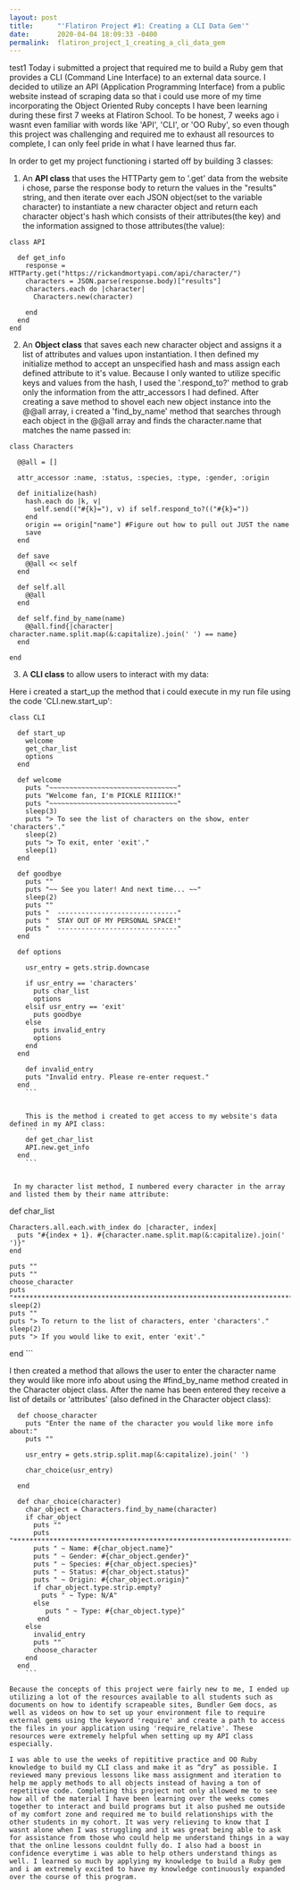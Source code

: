 ```yaml
---
layout: post
title:      "'Flatiron Project #1: Creating a CLI Data Gem'"
date:       2020-04-04 18:09:33 -0400
permalink:  flatiron_project_1_creating_a_cli_data_gem
---
```


test1
Today i submitted a project that required me to build a Ruby gem that provides a CLI (Command Line Interface) to an external data source. I decided to utilize an API (Application Programming Interface) from a public website instead of scraping data  so that i could use more of my time incorporating the Object Oriented Ruby concepts I have been learning during these first 7 weeks at Flatiron School. To be honest, 7 weeks ago i wasnt even familiar with words like 'API', 'CLI', or 'OO Ruby', so even though this project was challenging and required me to exhaust all resources to complete, I can only feel pride in what I have learned thus far.

In order to get my project functioning i started off by building 3 classes:

1) An **API class** that uses the HTTParty gem to '.get' data from the website i chose, parse the response body to return the values in the "results" string, and then iterate over each JSON object(set to the variable character) to instantiate a new character object and return each character object's hash which consists of their attributes(the key) and the information assigned to those attributes(the value):
```
class API
  
  def get_info
    response = HTTParty.get("https://rickandmortyapi.com/api/character/")
    characters = JSON.parse(response.body)["results"]
    characters.each do |character|
      Characters.new(character)
    
    end 
  end 
end 
```

2) An **Object class** that saves each new character object and assigns it a list of attributes and values upon instantiation. I then defined my initialize method to accept an unspecified hash and mass assign each defined attribute to it's value. Because I only wanted to utilize specific keys and values from the hash, I used the '.respond_to?' method to grab only the information from the attr_accessors I had defined. After creating a save method to shovel each new object instance into the @@all array, i created a 'find_by_name' method that searches through each object in the @@all array and finds the character.name that matches the name passed in:
```
class Characters

  @@all = []
  
  attr_accessor :name, :status, :species, :type, :gender, :origin
  
  def initialize(hash)
    hash.each do |k, v|
      self.send(("#{k}="), v) if self.respond_to?(("#{k}=")) 
    end 
    origin == origin["name"] #Figure out how to pull out JUST the name
    save
  end 
  
  def save 
    @@all << self
  end 
  
  def self.all
    @@all
  end 
  
  def self.find_by_name(name)
    @@all.find{|character| character.name.split.map(&:capitalize).join(' ') == name}
  end 
  
end
```

3) A **CLI class** to allow users to interact with my data: 

Here i created a start_up the method that i could execute in my run file using the code 'CLI.new.start_up':
```
class CLI 
  
  def start_up
    welcome
    get_char_list
    options
  end 
  
  def welcome
    puts "~~~~~~~~~~~~~~~~~~~~~~~~~~~~~~~~"
    puts "Welcome fan, I'm PICKLE RIIIICK!"
    puts "~~~~~~~~~~~~~~~~~~~~~~~~~~~~~~~~"
    sleep(3)
    puts "> To see the list of characters on the show, enter 'characters'."
    sleep(2)
    puts "> To exit, enter 'exit'."
    sleep(1)
  end 
  
  def goodbye
    puts ""
    puts "~~ See you later! And next time... ~~"
    sleep(2)
    puts ""
    puts "  ------------------------------"
    puts "  STAY OUT OF MY PERSONAL SPACE!"
    puts "  ------------------------------"
  end
	
  def options
    
    usr_entry = gets.strip.downcase
    
    if usr_entry == 'characters'
      puts char_list
      options 
    elsif usr_entry == 'exit'
      puts goodbye
    else 
      puts invalid_entry
      options 
    end
  end 
	
	def invalid_entry
    puts "Invalid entry. Please re-enter request."
  end 
	```
	
	
	This is the method i created to get access to my website's data defined in my API class:
	```
	def get_char_list 
    API.new.get_info
  end 
	```
	
	
 In my character list method, I numbered every character in the array and listed them by their name attribute:
 ```
  def char_list 
    
    Characters.all.each.with_index do |character, index|
      puts "#{index + 1}. #{character.name.split.map(&:capitalize).join(' ')}"
    end 
    
    puts ""
    puts ""
    choose_character
    puts "*******************************************************************************"
    sleep(2)
    puts ""
    puts "> To return to the list of characters, enter 'characters'."
    sleep(2)
    puts "> If you would like to exit, enter 'exit'."
  end 
	```
	
I then created a method that allows the user to enter the character name they would like more info about using the #find_by_name method created in the Character object class. After the name has been entered they receive a list of details or 'attributes' (also defined in the Character object class):
```
  def choose_character
    puts "Enter the name of the character you would like more info about:"
    puts ""
    
    usr_entry = gets.strip.split.map(&:capitalize).join(' ')
    
    char_choice(usr_entry)
    
  end 
  
  def char_choice(character)
    char_object = Characters.find_by_name(character)
    if char_object
      puts ""
      puts "******************************************************************************"
      puts " ~ Name: #{char_object.name}"
      puts " ~ Gender: #{char_object.gender}"
      puts " ~ Species: #{char_object.species}"
      puts " ~ Status: #{char_object.status}"
      puts " ~ Origin: #{char_object.origin}"
      if char_object.type.strip.empty?
        puts " ~ Type: N/A"
      else
         puts " ~ Type: #{char_object.type}"
       end
    else
      invalid_entry
      puts ""
      choose_character
    end 
  end
	```

Because the concepts of this project were fairly new to me, I ended up utilizing a lot of the resources available to all students such as documents on how to identify scrapeable sites, Bundler Gem docs, as well as videos on how to set up your environment file to require external gems using the keyword 'require' and create a path to access the files in your application using 'require_relative'. These resources were extremely helpful when setting up my API class especially.

I was able to use the weeks of repititive practice and OO Ruby knowledge to build my CLI class and make it as “dry” as possible. I reviewed many previous lessons like mass assignment and iteration to help me apply methods to all objects instead of having a ton of repetitive code. Completing this project not only allowed me to see how all of the material I have been learning over the weeks comes together to interact and build programs but it also pushed me outside of my comfort zone and required me to build relationships with the other students in my cohort. It was very relieving to know that I wasnt alone when I was struggling and it was great being able to ask for assistance from those who could help me understand things in a way that the online lessons couldnt fully do. I also had a boost in confidence everytime i was able to help others understand things as well. I learned so much by applying my knowledge to build a Ruby gem and i am extremely excited to have my knowledge continuously expanded over the course of this program.

